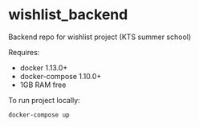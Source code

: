 # wishlist_backend
Backend repo for wishlist project (KTS summer school)

Requires:
- docker 1.13.0+
- docker-compose 1.10.0+
- 1GB RAM free

To run project locally:
```
docker-compose up
```
